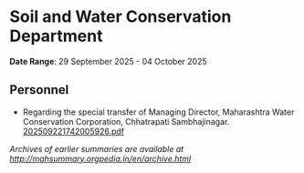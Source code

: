 # Soil and Water Conservation Department

**Date Range**: 29 September 2025 - 04 October 2025


## Personnel
- Regarding the special transfer of Managing Director, Maharashtra Water Conservation Corporation, Chhatrapati Sambhajinagar.\
  [202509221742005926.pdf](https://gr.maharashtra.gov.in/Site/Upload/Government%20Resolutions/English/202509221742005926.pdf)


*Archives of earlier summaries are available at http://mahsummary.orgpedia.in/en/archive.html*